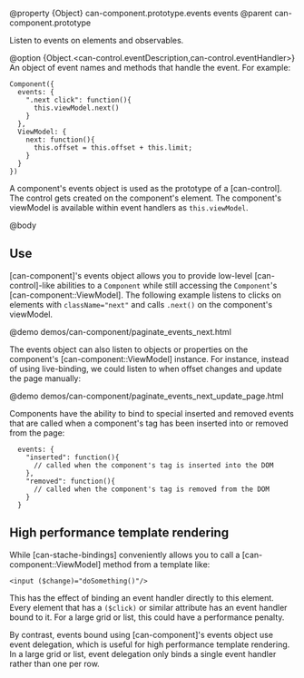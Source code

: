 @property {Object} can-component.prototype.events events
@parent can-component.prototype

Listen to events on elements and observables.

@option {Object.<can-control.eventDescription,can-control.eventHandler>} An object of event names and methods
that handle the event. For example:

    Component({
      events: {
        ".next click": function(){
          this.viewModel.next()
        }
      },
      ViewModel: {
        next: function(){
          this.offset = this.offset + this.limit;
        }
      }
    })


A component's events object is used as the prototype of a [can-control]. The control gets created on the component's
element. The component's viewModel is available within event handlers as `this.viewModel`.


@body

## Use

[can-component]'s events object allows you to provide low-level [can-control]-like abilities to a `Component`
while still accessing the `Component`'s [can-component::ViewModel].  The following
example listens to clicks on elements with `className="next"` and calls `.next()` on the component's viewModel.

@demo demos/can-component/paginate_events_next.html

The events object can also listen to objects or properties on the component's [can-component::ViewModel] instance. For instance, instead
of using live-binding, we could listen to when offset changes and update the page manually:

@demo demos/can-component/paginate_events_next_update_page.html

Components have the ability to bind to special inserted and removed events that are called when a component's tag has been inserted into or removed from the page:

      events: {
        "inserted": function(){
          // called when the component's tag is inserted into the DOM
        },
        "removed": function(){
          // called when the component's tag is removed from the DOM
        }
      }

## High performance template rendering

While [can-stache-bindings] conveniently allows you to call a [can-component::ViewModel] method from a template like:

    <input ($change)="doSomething()"/>

This has the effect of binding an event handler directly to this element. Every element that has a `($click)` or similar attribute has an event handler bound to it. For a large grid or list, this could have a performance penalty.

By contrast, events bound using [can-component]'s events object use event delegation, which is useful for high performance template rendering. In a large grid or list, event delegation only binds a single event handler rather than one per row.

